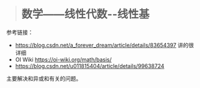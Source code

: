 > # 数学——线性代数--线性基

参考链接：

* <https://blog.csdn.net/a_forever_dream/article/details/83654397> 讲的很详细
* OI Wiki <https://oi-wiki.org/math/basis/>
* <https://blog.csdn.net/u011815404/article/details/99638724>

主要解决和异或和有关的问题。

